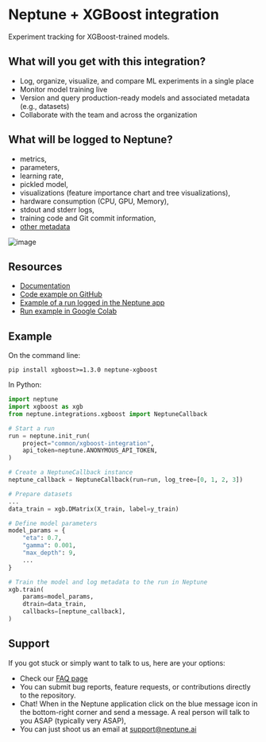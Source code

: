 # Neptune + XGBoost integration

Experiment tracking for XGBoost-trained models.

## What will you get with this integration?

* Log, organize, visualize, and compare ML experiments in a single place
* Monitor model training live
* Version and query production-ready models and associated metadata (e.g., datasets)
* Collaborate with the team and across the organization

## What will be logged to Neptune?

* metrics,
* parameters,
* learning rate,
* pickled model,
* visualizations (feature importance chart and tree visualizations),
* hardware consumption (CPU, GPU, Memory),
* stdout and stderr logs,
* training code and Git commit information,
* [other metadata](https://docs.neptune.ai/logging/what_you_can_log)

![image](https://docs.neptune.ai/img/app/integrations/xgboost.png)

## Resources

* [Documentation](https://docs.neptune.ai/integrations/xgboost)
* [Code example on GitHub](https://github.com/neptune-ai/examples/blob/main/integrations-and-supported-tools/xgboost/scripts/Neptune_XGBoost_train.py)
* [Example of a run logged in the Neptune app](https://app.neptune.ai/o/common/org/xgboost-integration/e/XGBOOST-84/dashboard/train-e395296a-4f3d-4a58-ab88-6ef06bbac657)
* [Run example in Google Colab](https://colab.research.google.com/github/neptune-ai/examples/blob/main/integrations-and-supported-tools/xgboost/notebooks/Neptune_XGBoost.ipynb)

## Example

On the command line:

```
pip install xgboost>=1.3.0 neptune-xgboost
```

In Python:

```python
import neptune
import xgboost as xgb
from neptune.integrations.xgboost import NeptuneCallback

# Start a run
run = neptune.init_run(
    project="common/xgboost-integration",
    api_token=neptune.ANONYMOUS_API_TOKEN,
)

# Create a NeptuneCallback instance
neptune_callback = NeptuneCallback(run=run, log_tree=[0, 1, 2, 3])

# Prepare datasets
...
data_train = xgb.DMatrix(X_train, label=y_train)

# Define model parameters
model_params = {
    "eta": 0.7,
    "gamma": 0.001,
    "max_depth": 9,
    ...
}

# Train the model and log metadata to the run in Neptune
xgb.train(
    params=model_params,
    dtrain=data_train,
    callbacks=[neptune_callback],
)
```

## Support

If you got stuck or simply want to talk to us, here are your options:

* Check our [FAQ page](https://docs.neptune.ai/getting_help)
* You can submit bug reports, feature requests, or contributions directly to the repository.
* Chat! When in the Neptune application click on the blue message icon in the bottom-right corner and send a message. A real person will talk to you ASAP (typically very ASAP),
* You can just shoot us an email at support@neptune.ai
